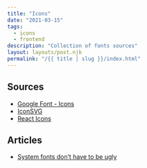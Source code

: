 ```yaml
---
title: "Icons"
date: "2021-03-15"
tags:
  - icons
  - frontend
description: "Collection of fonts sources"
layout: layouts/post.njk
permalink: "/{{ title | slug }}/index.html"
---
```


## Sources

- [Google Font - Icons](https://fonts.google.com/icons)
- [IconSVG](https://iconsvg.xyz)
- [React Icons](https://react-icons.github.io/react-icons/)

## Articles

- [System fonts don’t have to be ugly](https://iainbean.com/posts/2021/system-fonts-dont-have-to-be-ugly/)
